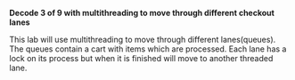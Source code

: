 **Decode 3 of 9 with multithreading to move through different checkout lanes**

This lab will use multithreading to move through different lanes(queues).
The queues contain a cart with items which are processed.
Each lane has a lock on its process but when it is finished will move to another threaded lane.
